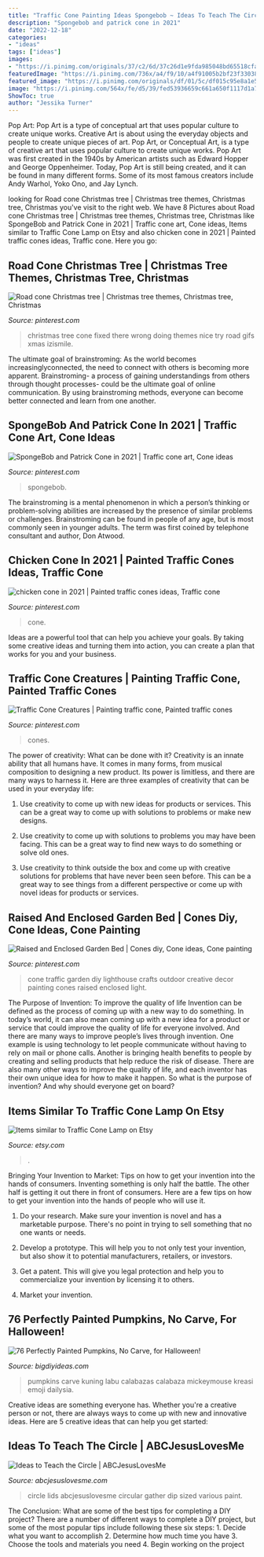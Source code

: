 ```yaml
---
title: "Traffic Cone Painting Ideas Spongebob ~ Ideas To Teach The Circle"
description: "Spongebob and patrick cone in 2021"
date: "2022-12-18"
categories:
- "ideas"
tags: ["ideas"]
images:
- "https://i.pinimg.com/originals/37/c2/6d/37c26d1e9fda985048bd65518cfa84c3.jpg"
featuredImage: "https://i.pinimg.com/736x/a4/f9/10/a4f91005b2bf23f33038be9fb9e21ed0.jpg"
featured_image: "https://i.pinimg.com/originals/df/01/5c/df015c95e8a1e54178f32f35d58292f0.jpg"
image: "https://i.pinimg.com/564x/fe/d5/39/fed53936659c661a650f1117d1a76eb9.jpg"
ShowToc: true
author: "Jessika Turner"
---
```



Pop Art: Pop Art is a type of conceptual art that uses popular culture to create unique works.
Creative Art is about using the everyday objects and people to create unique pieces of art. Pop Art, or Conceptual Art, is a type of creative art that uses popular culture to create unique works. Pop Art was first created in the 1940s by American artists such as Edward Hopper and George Oppenheimer. Today, Pop Art is still being created, and it can be found in many different forms. Some of its most famous creators include Andy Warhol, Yoko Ono, and Jay Lynch.

	

		
looking for Road cone Christmas tree | Christmas tree themes, Christmas tree, Christmas you've visit to the right web. We have 8 Pictures about Road cone Christmas tree | Christmas tree themes, Christmas tree, Christmas like SpongeBob and Patrick Cone in 2021 | Traffic cone art, Cone ideas, Items similar to Traffic Cone Lamp on Etsy and also chicken cone in 2021 | Painted traffic cones ideas, Traffic cone. Here you go:
		
    
## Road Cone Christmas Tree | Christmas Tree Themes, Christmas Tree, Christmas

<img loading=lazy src="https://i.pinimg.com/originals/05/87/cd/0587cd7cd6442b867f44db5d8053cde3.jpg" onerror="this.onerror=null;this.src='https://tse1.mm.bing.net/th?id=OIP.s2Gxg6e17r9GIMyfYNsj9gHaJ5&amp;pid=15.1';" alt="Road cone Christmas tree | Christmas tree themes, Christmas tree, Christmas">

_Source: pinterest.com_

>christmas tree cone fixed there wrong doing themes nice try road gifs xmas izismile. 

	

The ultimate goal of brainstroming:
As the world becomes increasinglyconnected, the need to connect with others is becoming more apparent. Brainstroming- a process of gaining understandings from others through thought processes- could be the ultimate goal of online communication. By using brainstroming methods, everyone can become better connected and learn from one another.

    
## SpongeBob And Patrick Cone In 2021 | Traffic Cone Art, Cone Ideas

<img loading=lazy src="https://i.pinimg.com/originals/37/c2/6d/37c26d1e9fda985048bd65518cfa84c3.jpg" onerror="this.onerror=null;this.src='https://tse3.mm.bing.net/th?id=OIP.l7VPE0hKaUvklGtjM-q9CQHaJ4&amp;pid=15.1';" alt="SpongeBob and Patrick Cone in 2021 | Traffic cone art, Cone ideas">

_Source: pinterest.com_

>spongebob. 

	

The brainstroming is a mental phenomenon in which a person’s thinking or problem-solving abilities are increased by the presence of similar problems or challenges. Brainstroming can be found in people of any age, but is most commonly seen in younger adults. The term was first coined by telephone consultant and author, Don Atwood.

    
## Chicken Cone In 2021 | Painted Traffic Cones Ideas, Traffic Cone

<img loading=lazy src="https://i.pinimg.com/236x/9b/e3/cf/9be3cf968f1a902582f2136b55f249d2.jpg?nii=t" onerror="this.onerror=null;this.src='https://tse4.mm.bing.net/th?id=OIP.4FSZbpuJEpzA9LKFQ2KL8wAAAA&amp;pid=15.1';" alt="chicken cone in 2021 | Painted traffic cones ideas, Traffic cone">

_Source: pinterest.com_

>cone. 

	

Ideas are a powerful tool that can help you achieve your goals. By taking some creative ideas and turning them into action, you can create a plan that works for you and your business.

    
## Traffic Cone Creatures | Painting Traffic Cone, Painted Traffic Cones

<img loading=lazy src="https://i.pinimg.com/originals/df/01/5c/df015c95e8a1e54178f32f35d58292f0.jpg" onerror="this.onerror=null;this.src='https://tse1.mm.bing.net/th?id=OIP.G8uOfGva_CtJBv1R0q0IOwHaJ4&amp;pid=15.1';" alt="Traffic Cone Creatures | Painting traffic cone, Painted traffic cones">

_Source: pinterest.com_

>cones. 

	

The power of creativity: What can be done with it?
Creativity is an innate ability that all humans have. It comes in many forms, from musical composition to designing a new product. Its power is limitless, and there are many ways to harness it. Here are three examples of creativity that can be used in your everyday life:
1. Use creativity to come up with new ideas for products or services. This can be a great way to come up with solutions to problems or make new designs.

2. Use creativity to come up with solutions to problems you may have been facing. This can be a great way to find new ways to do something or solve old ones.

3. Use creativity to think outside the box and come up with creative solutions for problems that have never been seen before. This can be a great way to see things from a different perspective or come up with novel ideas for products or services.

    
## Raised And Enclosed Garden Bed | Cones Diy, Cone Ideas, Cone Painting

<img loading=lazy src="https://i.pinimg.com/736x/a4/f9/10/a4f91005b2bf23f33038be9fb9e21ed0.jpg" onerror="this.onerror=null;this.src='https://tse3.mm.bing.net/th?id=OIP.xV_DM8EIeZbop8hOVpeZEQHaLQ&amp;pid=15.1';" alt="Raised and Enclosed Garden Bed | Cones diy, Cone ideas, Cone painting">

_Source: pinterest.com_

>cone traffic garden diy lighthouse crafts outdoor creative decor painting cones raised enclosed light. 

	

The Purpose of Invention: To improve the quality of life
Invention can be defined as the process of coming up with a new way to do something. In today’s world, it can also mean coming up with a new idea for a product or service that could improve the quality of life for everyone involved. And there are many ways to improve people’s lives through invention. One example is using technology to let people communicate without having to rely on mail or phone calls. Another is bringing health benefits to people by creating and selling products that help reduce the risk of disease. There are also many other ways to improve the quality of life, and each inventor has their own unique idea for how to make it happen. So what is the purpose of invention? And why should everyone get on board?

    
## Items Similar To Traffic Cone Lamp On Etsy

<img loading=lazy src="https://i.etsystatic.com/18829915/d/il/b30deb/2159465514/il_340x270.2159465514_kb2r.jpg?version=0" onerror="this.onerror=null;this.src='https://tse4.mm.bing.net/th?id=OIP.I8S9rv5c6FsYOKojk92yrQAAAA&amp;pid=15.1';" alt="Items similar to Traffic Cone Lamp on Etsy">

_Source: etsy.com_

>. 

	

Bringing Your Invention to Market: Tips on how to get your invention into the hands of consumers.
Inventing something is only half the battle. The other half is getting it out there in front of consumers. Here are a few tips on how to get your invention into the hands of people who will use it.
1. Do your research. Make sure your invention is novel and has a marketable purpose. There's no point in trying to sell something that no one wants or needs.

2. Develop a prototype. This will help you to not only test your invention, but also show it to potential manufacturers, retailers, or investors.

3. Get a patent. This will give you legal protection and help you to commercialize your invention by licensing it to others.

4. Market your invention.

    
## 76 Perfectly Painted Pumpkins, No Carve, For Halloween!

<img loading=lazy src="https://i.pinimg.com/564x/fe/d5/39/fed53936659c661a650f1117d1a76eb9.jpg" onerror="this.onerror=null;this.src='https://tse2.mm.bing.net/th?id=OIP.oIph0i1cAQn16aoIdiYMVQHaFj&amp;pid=15.1';" alt="76 Perfectly Painted Pumpkins, No Carve, for Halloween!">

_Source: bigdiyideas.com_

>pumpkins carve kuning labu calabazas calabaza mickeymouse kreasi emoji dailysia. 

	

Creative ideas are something everyone has. Whether you're a creative person or not, there are always ways to come up with new and innovative ideas. Here are 5 creative ideas that can help you get started: 

    
## Ideas To Teach The Circle | ABCJesusLovesMe

<img loading=lazy src="https://abcjesuslovesme.com/media/images/Circle Lids.jpg" onerror="this.onerror=null;this.src='https://tse4.mm.bing.net/th?id=OIP.V29VBrqAhRqMQ53WPAn0nwHaE5&amp;pid=15.1';" alt="Ideas to Teach the Circle | ABCJesusLovesMe">

_Source: abcjesuslovesme.com_

>circle lids abcjesuslovesme circular gather dip sized various paint. 

	

The Conclusion: What are some of the best tips for completing a DIY project?
There are a number of different ways to complete a DIY project, but some of the most popular tips include following these six steps: 1. Decide what you want to accomplish 2. Determine how much time you have 3. Choose the tools and materials you need 4. Begin working on the project 
